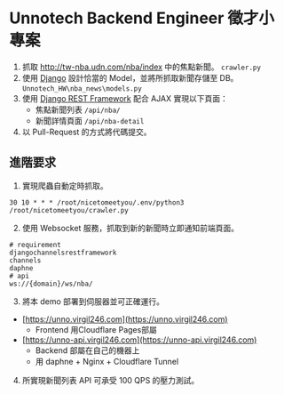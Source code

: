 # Unnotech Backend Engineer 徵才小專案

1. 抓取 http://tw-nba.udn.com/nba/index 中的焦點新聞。
`crawler.py`
2. 使用 [Django](https://www.djangoproject.com/) 設計恰當的 Model，並將所抓取新聞存儲至 DB。
`Unnotech_HW\nba_news\models.py`
3. 使用 [Django REST Framework](http://www.django-rest-framework.org/) 配合 AJAX 實現以下頁面：
	 * 焦點新聞列表
	`/api/nba/`
	 * 新聞詳情頁面
	`/api/nba-detail`
4. 以 Pull-Request 的方式將代碼提交。
	
## 進階要求
1. 實現爬蟲自動定時抓取。 
```
30 10 * * * /root/nicetomeetyou/.env/python3 /root/nicetomeetyou/crawler.py
```
2. 使用 Websocket 服務，抓取到新的新聞時立即通知前端頁面。
```
# requirement
djangochannelsrestframework
channels
daphne
# api
ws://{domain}/ws/nba/
```
3. 將本 demo 部署到伺服器並可正確運行。
* [https://unno.virgil246.com](https://unno.virgil246.com)
  * Frontend 用Cloudflare Pages部屬
* [https://unno-api.virgil246.com](https://unno-api.virgil246.com)
  * Backend 部屬在自己的機器上
  * 用 daphne + Nginx + Cloudflare Tunnel
4. 所實現新聞列表 API 可承受 100 QPS 的壓力測試。
